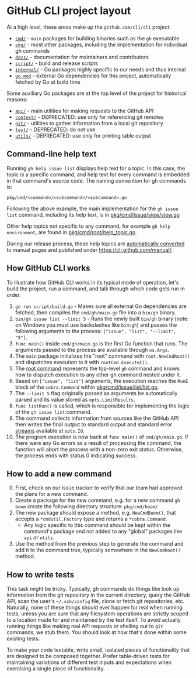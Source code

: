 # GitHub CLI project layout

At a high level, these areas make up the `github.com/cli/cli` project:
- [`cmd/`](../cmd) - `main` packages for building binaries such as the `gh` executable
- [`pkg/`](../pkg) - most other packages, including the implementation for individual gh commands
- [`docs/`](../docs) - documentation for maintainers and contributors
- [`script/`](../script) - build and release scripts
- [`internal/`](../internal) - Go packages highly specific to our needs and thus internal
- [`go.mod`](../go.mod) - external Go dependencies for this project, automatically fetched by Go at build time

Some auxiliary Go packages are at the top level of the project for historical reasons:
- [`api/`](../api) - main utilities for making requests to the GitHub API
- [`context/`](../context) - DEPRECATED: use only for referencing git remotes
- [`git/`](../git) - utilities to gather information from a local git repository
- [`test/`](../test) - DEPRECATED: do not use
- [`utils/`](../utils) - DEPRECATED: use only for printing table output

## Command-line help text

Running `gh help issue list` displays help text for a topic. In this case, the topic is a specific command,
and help text for every command is embedded in that command's source code. The naming convention for gh
commands is:
```
pkg/cmd/<command>/<subcommand>/<subcommand>.go
```
Following the above example, the main implementation for the `gh issue list` command, including its help
text, is in [pkg/cmd/issue/view/view.go](../pkg/cmd/issue/view/view.go)

Other help topics not specific to any command, for example `gh help environment`, are found in
[pkg/cmd/root/help_topic.go](../pkg/cmd/root/help_topic.go).

During our release process, these help topics are [automatically converted](../cmd/gen-docs/main.go) to
manual pages and published under https://cli.github.com/manual/.

## How GitHub CLI works

To illustrate how GitHub CLI works in its typical mode of operation, let's build the project, run a command,
and talk through which code gets run in order.

1. `go run script/build.go` - Makes sure all external Go dependencies are fetched, then compiles the
   `cmd/gh/main.go` file into a `bin/gh` binary.
2. `bin/gh issue list --limit 5` - Runs the newly built `bin/gh` binary (note: on Windows you must use
   backslashes like `bin\gh`) and passes the following arguments to the process: `["issue", "list", "--limit", "5"]`.
3. `func main()` inside `cmd/gh/main.go` is the first Go function that runs. The arguments passed to the
   process are available through `os.Args`.
4. The `main` package initializes the "root" command with `root.NewCmdRoot()` and dispatches execution to it
   with `rootCmd.ExecuteC()`.
5. The [root command](../pkg/cmd/root/root.go) represents the top-level `gh` command and knows how to
   dispatch execution to any other gh command nested under it.
6. Based on `["issue", "list"]` arguments, the execution reaches the `RunE` block of the `cobra.Command`
   within [pkg/cmd/issue/list/list.go](../pkg/cmd/issue/list/list.go).
7. The `--limit 5` flag originally passed as arguments be automatically parsed and its value stored as
   `opts.LimitResults`.
8. `func listRun()` is called, which is responsible for implementing the logic of the `gh issue list` command.
9. The command collects information from sources like the GitHub API then writes the final output to
   standard output and standard error [streams](../pkg/iostreams/iostreams.go) available at `opts.IO`.
10. The program execution is now back at `func main()` of `cmd/gh/main.go`. If there were any Go errors as a
    result of processing the command, the function will abort the process with a non-zero exit status.
    Otherwise, the process ends with status 0 indicating success.

## How to add a new command

0. First, check on our issue tracker to verify that our team had approved the plans for a new command.
1. Create a package for the new command, e.g. for a new command `gh boom` create the following directory
   structure: `pkg/cmd/boom/`
2. The new package should expose a method, e.g. `NewCmdBoom()`, that accepts a `*cmdutil.Factory` type and
   returns a `*cobra.Command`.
   * Any logic specific to this command should be kept within the command's package and not added to any
     "global" packages like `api` or `utils`.
3. Use the method from the previous step to generate the command and add it to the command tree, typically
   somewhere in the `NewCmdRoot()` method.

## How to write tests

This task might be tricky. Typically, gh commands do things like look up information from the git repository
in the current directory, query the GitHub API, scan the user's `~/.ssh/config` file, clone or fetch git
repositories, etc. Naturally, none of these things should ever happen for real when running tests, unless
you are sure that any filesystem operations are strictly scoped to a location made for and maintained by the
test itself. To avoid actually running things like making real API requests or shelling out to `git`
commands, we stub them. You should look at how that's done within some existing tests.

To make your code testable, write small, isolated pieces of functionality that are designed to be composed
together. Prefer table-driven tests for maintaining variations of different test inputs and expectations
when exercising a single piece of functionality.
